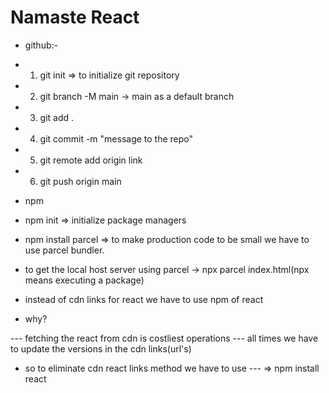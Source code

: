 # Namaste React

- github:- 
- 1) git init => to initialize git repository
- 2) git branch -M main -> main as a default branch
- 3) git add .
- 4) git commit -m "message to the repo"
- 5) git remote add origin link
- 6) git push origin main





- npm

-  npm init => initialize package managers
-  npm install parcel => to make production code to be small we have to use parcel bundler.


- to get the local host server using parcel 
     -> npx parcel index.html(npx means executing a package)



- instead of cdn links for react we have to use npm of react

- why?

--- fetching the react from cdn is costliest operations
--- all times we have to update the versions in the cdn links(url's)


- so to eliminate cdn react links method we have to use 
--- => npm install react




         